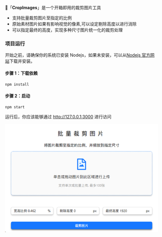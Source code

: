 🚀「**CropImages**」是一个开箱即用的裁剪图片工具
- 支持批量裁剪图片至指定的比例
- 原始素材图片如果有影响视觉的像素,可以设定剔除高度以进行消除
- 可以指定最终的高度，实现多种尺寸图片统一化的裁剪处理

### 项目运行

开始之前，请确保你的系统已安装 Nodejs，如果未安装，可以从[Nodejs 官方网站](https://nodejs.org/zh-cn)下载并安装。

#### 步骤 1：下载依赖

```bash
npm install
```

#### 步骤 2：启动

```bash
npm start
```

运行后，你应该能够通过 http://127.0.0.1:3000 进行访问

![CropImages](/public/screenshot.png 'CropImages')
